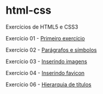 # html-css
 Exercícios de HTML5 e CSS3

 Exercício 01 - <a href="https://afsantos2.github.io/html-css/exercicios/ex001/index.html" target="_blank">Primeiro exercício</a>

 Exercício 02 - <a href="https://afsantos2.github.io/html-css/exercicios/ex002/index.html" target="_blank">Parágrafos e símbolos</a> 

 Exercício 03 - <a href="https://afsantos2.github.io/html-css/exercicios/ex003/index.html" target="_blank">Inserindo imagens</a>

 Exercício 04 - <a href="https://afsantos2.github.io/html-css/exercicios/ex004/index.html" target="_blank">Inserindo favicon</a>

 Exercício 06 - <a href="https://afsantos2.github.io/html-css/exercicios/ex006/index.html" target="_blank">Hierarquia de títulos</a> 
